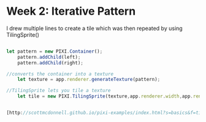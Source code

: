 # Week 2: Iterative Pattern

I drew multiple lines to create a tile which was then repeated by using TilingSprite() 

```typescript

let pattern = new PIXI.Container();
    pattern.addChild(left);
    pattern.addChild(right);

//converts the container into a texture
    let texture = app.renderer.generateTexture(pattern);

//TilingSprite lets you tile a texture
    let tile = new PIXI.TilingSprite(texture,app.renderer.width,app.renderer.height)


[http://scottmcdonnell.github.io/pixi-examples/index.html?s=basics&f=tiling-sprite.js&title=Tiling%20Sprite]()
